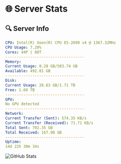 # 🌐 Server Stats
## 🔍 Server Info
```yaml
CPU: Intel(R) Xeon(R) CPU E5-2699 v4 @ 1367.32MHz
CPU Usage: 7.20%
Cores: 44P | 88T
-----------------------------------
Memory:
Current Usage: 8.28 GB/503.74 GB
Available: 492.01 GB
-----------------------------------
Disk:
Current Usage: 28.63 GB/1.71 TB
Free: 1.60 TB
-----------------------------------
GPU:
No GPU detected
-----------------------------------
Network:
Current Transfer (Sent): 574.35 KB/s
Current Transfer (Received): 71.71 KB/s
Total Sent: 792.35 GB
Total Received: 167.98 GB
-----------------------------------
Uptime:
14d 22h 30m 34s
```
![GitHub Stats](https://img.shields.io/badge/Updated-2025-05-04_15:39:22-blue)